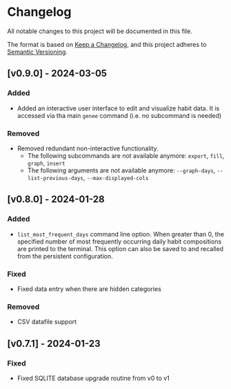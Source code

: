 # Changelog
All notable changes to this project will be documented in this file.

The format is based on [Keep a Changelog](https://keepachangelog.com/en/1.1.0/),
and this project adheres to [Semantic Versioning](https://semver.org/spec/v2.0.0.html).

## [v0.9.0] - 2024-03-05

### Added

- Added an interactive user interface to edit and visualize habit data. It is accessed via tha main `genee` command (i.e. no subcommand is needed)

### Removed

- Removed redundant non-interactive functionality.
  - The following subcommands are not available anymore: `export`, `fill`, `graph`, `insert`
  - The following arguments are not available anymore: `--graph-days`, `--list-previous-days`, `--max-displayed-cols`

## [v0.8.0] - 2024-01-28

### Added

- `list_most_frequent_days` command line option. When greater than 0, the specified number of most frequently occurring daily habit compositions are printed to the terminal. This option can also be saved to and recalled from the persistent configuration.

### Fixed

- Fixed data entry when there are hidden categories

### Removed

- CSV datafile support

## [v0.7.1] - 2024-01-23

### Fixed

- Fixed SQLITE database upgrade routine from v0 to v1
